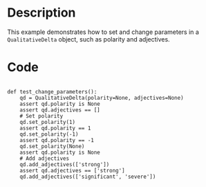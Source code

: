 # Description
This example demonstrates how to set and change parameters in a `QualitativeDelta` object, such as polarity and adjectives.

# Code
```

def test_change_parameters():
    qd = QualitativeDelta(polarity=None, adjectives=None)
    assert qd.polarity is None
    assert qd.adjectives == []
    # Set polarity
    qd.set_polarity(1)
    assert qd.polarity == 1
    qd.set_polarity(-1)
    assert qd.polarity == -1
    qd.set_polarity(None)
    assert qd.polarity is None
    # Add adjectives
    qd.add_adjectives(['strong'])
    assert qd.adjectives == ['strong']
    qd.add_adjectives(['significant', 'severe'])

```
